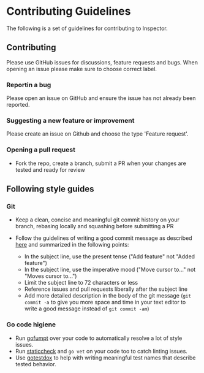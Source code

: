 # Contributing Guidelines

The following is a set of guidelines for contributing to Inspector.

## Contributing

Please use GitHub issues for discussions, feature requests and bugs. When opening an issue please make sure to choose correct label.

### Reportin a bug

Please open an issue on GitHub and ensure the issue has not already been reported.

### Suggesting a new feature or improvement

Please create an issue on Github and choose the type 'Feature request'.

### Opening a pull request

- Fork the repo, create a branch, submit a PR when your changes are tested and ready for review

## Following style guides

### Git

- Keep a clean, concise and meaningful git commit history on your branch, rebasing locally and squashing before
  submitting a PR
- Follow the guidelines of writing a good commit message as described [here](https://chris.beams.io/posts/git-commit/)
  and summarized in the following points:

  - In the subject line, use the present tense ("Add feature" not "Added feature")
  - In the subject line, use the imperative mood ("Move cursor to..." not "Moves cursor to...")
  - Limit the subject line to 72 characters or less
  - Reference issues and pull requests liberally after the subject line
  - Add more detailed description in the body of the git message (`git commit -a` to give you more space and time in
    your text editor to write a good message instead of `git commit -am`)

### Go code higiene

- Run [gofumpt](https://github.com/mvdan/gofumpt) over your code to automatically resolve a lot of style issues.
- Run [staticcheck](https://staticcheck.dev) and `go vet` on your code too to catch linting issues.
- Use [gotestdox](https://github.com/bitfield/gotestdox) to help with writing meaningful test names that describe tested behavior.
